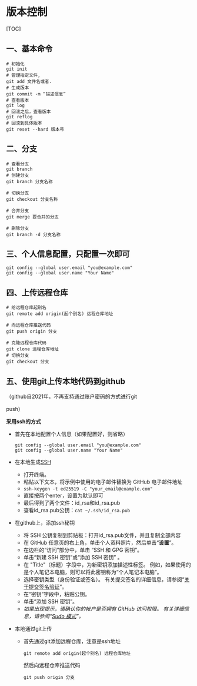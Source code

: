 # 版本控制

[TOC]

## 一、基本命令

```
# 初始化
git init
# 管理指定文件,
git add 文件名或者.
# 生成版本
git commit -m “描述信息”
# 查看版本
git log 
# 回滚之后，查看版本
git reflog
# 回滚到具体版本
git reset --hard 版本号
```

## 二、分支

```
# 查看分支
git branch
# 创建分支
git branch 分支名称

# 切换分支
git checkout 分支名称

# 合并分支
git merge 要合并的分支

# 删除分支
git branch -d 分支名称
```



## 三、个人信息配置，只配置一次即可

```
git config --global user.email "you@example.com"
git config --global user.name "Your Name"
```



## 四、上传远程仓库

```
# 给远程仓库起别名
git remote add origin(起个别名) 远程仓库地址

# 向远程仓库推送代码
git push origin 分支

# 克隆远程仓库代码
git clone 远程仓库地址
# 切换分支
git checkout 分支

```



## 五、使用git上传本地代码到github

（github自2021年，不再支持通过账户密码的方式进行git

push）

**采用ssh的方式**

- 首先在本地配置个人信息（如果配置好，则省略）

  ```
  git config --global user.email "you@example.com"
  git config --global user.name "Your Name"
  ```

- 在本地生成[SSH](https://docs.github.com/zh/authentication/connecting-to-github-with-ssh/generating-a-new-ssh-key-and-adding-it-to-the-ssh-agent)

  - 打开终端。
  - 粘贴以下文本，将示例中使用的电子邮件替换为 GitHub 电子邮件地址
  - `ssh-keygen -t ed25519 -C "your_email@example.com"`
  - 直接按两个enter，设置为默认即可
  - 最后得到了两个文件：id_rsa和id_rsa.pub
  - 查看id_rsa.pub公钥：`cat ~/.ssh/id_rsa.pub`

- 在github上，添加ssh秘钥

  - 将 SSH 公钥复制到剪贴板：打开id_rsa.pub文件，并且复制全部内容
  - 在 GitHub 任意页的右上角，单击个人资料照片，然后单击“**设置**”。
  - 在边栏的“访问”部分中，单击 “SSH 和 GPG 密钥”。
  - 单击“新建 SSH 密钥”或“添加 SSH 密钥” 。
  - 在 "Title"（标题）字段中，为新密钥添加描述性标签。 例如，如果使用的是个人笔记本电脑，则可以将此密钥称为“个人笔记本电脑”。
  - 选择密钥类型（身份验证或签名）。 有关提交签名的详细信息，请参阅“[关于提交签名验证](https://docs.github.com/zh/authentication/managing-commit-signature-verification/about-commit-signature-verification)”。
  - 在“密钥”字段中，粘贴公钥。
  - 单击“添加 SSH 密钥”。
  - *如果出现提示，请确认你的帐户是否拥有 GitHub 访问权限。 有关详细信息，请参阅“[Sudo 模式](https://docs.github.com/zh/authentication/keeping-your-account-and-data-secure/sudo-mode)”。*

- 本地通过git上传

  - 首先通过git添加远程仓库，注意是ssh地址

    ```
    git remote add origin(起个别名) 远程仓库地址
    ```

    然后向远程仓库推送代码

    ```
    git push origin 分支
    ```

    

    
